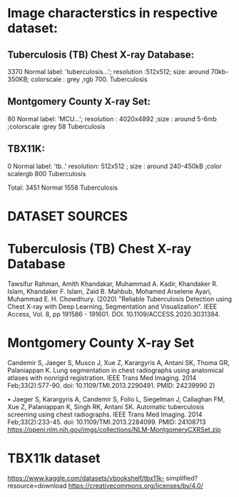 
# Image characterstics in respective dataset:

## Tuberculosis (TB) Chest X-ray Database:
3370 Normal     label: 'tuberculosis...'; resolution :512x512; size: around 70kb-350KB; colorscale : grey ,rgb
700. Tuberculosis

## Montgomery County X-ray Set: 
80 Normal     label: 'MCU...'; resolution : 4020x4892  ;size : around 5-6mb ;colorscale :grey
58 Tuberculosis

## TBX11K:                                  
0 Normal      label: 'tb..' resolution: 512x512 ; size : around 240-450kB ;color scalergb
800  Tuberculosis
          
 
Total:  3451    Normal
        1558   Tuberculosis


# DATASET SOURCES
# Tuberculosis (TB) Chest X-ray Database
Tawsifur Rahman, Amith Khandakar, Muhammad A. Kadir, Khandaker R. Islam, Khandaker F. Islam, Zaid B. Mahbub, Mohamed Arselene Ayari, Muhammad E. H. Chowdhury. (2020) "Reliable Tuberculosis Detection using Chest X-ray with Deep Learning, Segmentation and Visualization". IEEE Access, Vol. 8, pp 191586 - 191601. DOI. 10.1109/ACCESS.2020.3031384.

# Montgomery County X-ray Set
Candemir S, Jaeger S, Musco J, Xue Z, Karargyris A, Antani SK, Thoma GR, Palaniappan K. Lung segmentation in chest radiographs using anatomical atlases with nonrigid registration. IEEE Trans Med Imaging. 2014 Feb;33(2):577-90. doi: 10.1109/TMI.2013.2290491. PMID: 24239990 2)
         
 •
Jaeger S, Karargyris A, Candemir S, Folio L, Siegelman J, Callaghan FM, Xue Z, Palaniappan K, Singh RK, Antani SK. Automatic tuberculosis screening using chest radiographs. IEEE Trans Med Imaging. 2014 Feb;33(2):233-45. doi: 10.1109/TMI.2013.2284099. PMID: 24108713
https://openi.nlm.nih.gov/imgs/collections/NLM-MontgomeryCXRSet.zip

# TBX11k dataset
https://www.kaggle.com/datasets/vbookshelf/tbx11k- simplified?resource=download
https://creativecommons.org/licenses/by/4.0/
         
